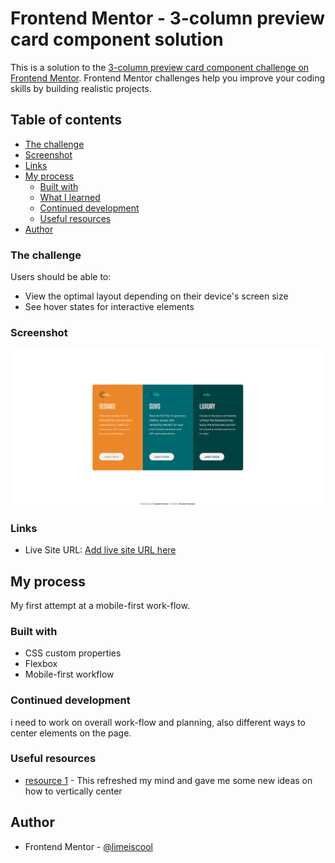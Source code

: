 # Frontend Mentor - 3-column preview card component solution

This is a solution to the [3-column preview card component challenge on Frontend Mentor](https://www.frontendmentor.io/challenges/3column-preview-card-component-pH92eAR2-). Frontend Mentor challenges help you improve your coding skills by building realistic projects. 

## Table of contents


  - [The challenge](#the-challenge)
  - [Screenshot](#screenshot)
  - [Links](#links)
- [My process](#my-process)
  - [Built with](#built-with)
  - [What I learned](#what-i-learned)
  - [Continued development](#continued-development)
  - [Useful resources](#useful-resources)
- [Author](#author)


### The challenge

Users should be able to:

- View the optimal layout depending on their device's screen size
- See hover states for interactive elements

### Screenshot

![](images/my-solution.png)


### Links

- Live Site URL: [Add live site URL here](https://your-live-site-url.com)

## My process
  My first attempt at a mobile-first work-flow.

### Built with
- CSS custom properties
- Flexbox
- Mobile-first workflow

### Continued development

i need to work on overall work-flow and planning, also different ways to center elements on the page.

### Useful resources

- [resource 1](https://www.youtube.com/watch?v=qJVVZYTYA9U&ab_channel=KevinPowell) - This refreshed my mind and gave me some new ideas on how to vertically center

## Author

- Frontend Mentor - [@limeiscool](https://www.frontendmentor.io/profile/limeiscool)

